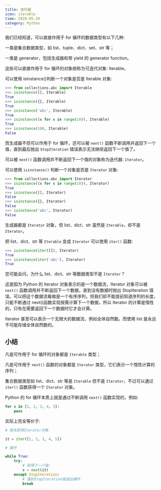 ```yaml
---
title: 迭代器
icon: iterable
time: 2020-05-29
category: Python
---
```


我们已经知道，可以直接作用于 for 循环的数据类型有以下几种:

一类是集合数据类型，如 list、tuple、dict、set、str 等；

一类是 generator，包括生成器和带 yield 的 generator function。

这些可以直接作用于 for 循环的对象统称为可迭代对象: Iterable。

可以使用 isinstance()判断一个对象是否是 Iterable 对象:

```py
>>> from collections.abc import Iterable
>>> isinstance([], Iterable)
True
>>> isinstance({}, Iterable)
True
>>> isinstance('abc', Iterable)
True
>>> isinstance((x for x in range(10)), Iterable)
True
>>> isinstance(100, Iterable)
False
```

而生成器不但可以作用于 for 循环，还可以被 `next()` 函数不断调用并返回下一个值，直到最后抛出 `StopIteration` 错误表示无法继续返回下一个值了。

可以被 `next()` 函数调用并不断返回下一个值的对象称为迭代器: `Iterator`。

可以使用 `isinstance()` 判断一个对象是否是 `Iterator` 对象:

```py
>>> from collections.abc import Iterator
>>> isinstance((x for x in range(10)), Iterator)
True
>>> isinstance([], Iterator)
False
>>> isinstance({}, Iterator)
False
>>> isinstance('abc', Iterator)
False
```

生成器都是 `Iterator` 对象，但 list、dict、str 虽然是 `Iterable`，却不是 `Iterator`。

把 list、dict、str 等 `Iterable` 变成 `Iterator` 可以使用 `iter()` 函数:

```py
>>> isinstance(iter([]), Iterator)
True
>>> isinstance(iter('abc'), Iterator)
True
```

您可能会问，为什么 list、dict、str 等数据类型不是 `Iterator`？

这是因为 Python 的 Iterator 对象表示的是一个数据流，Iterator 对象可以被 `next()` 函数调用并不断返回下一个数据，直到没有数据时抛出 StopIteration 错误。可以把这个数据流看做是一个有序序列，但我们却不能提前知道序列的长度，只能不断通过 next()函数实现按需计算下一个数据，所以 Iterator 的计算是惰性的，只有在需要返回下一个数据时它才会计算。

Iterator 甚至可以表示一个无限大的数据流，例如全体自然数。而使用 list 是永远不可能存储全体自然数的。

## 小结

凡是可作用于 for 循环的对象都是 `Iterable` 类型；

凡是可作用于 `next()` 函数的对象都是 `Iterator` 类型，它们表示一个惰性计算的序列；

集合数据类型如 list、dict、str 等是 `Iterable` 但不是 `Iterator`，不过可以通过 `iter()` 函数获得一个 `Iterator` 对象。

Python 的 for 循环本质上就是通过不断调用 `next()` 函数实现的，例如:

```py
for x in [1, 2, 3, 4, 5]:
    pass
```

实际上完全等价于:

```py
# 首先获得Iterator对象

it = iter([1, 2, 3, 4, 5])

# 循环

while True:
    try:
        # 获得下一个值:
        x = next(it)
    except StopIteration:
        # 遇到StopIteration就退出循环
        break
```
